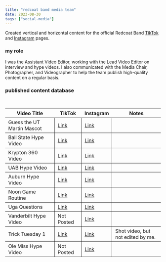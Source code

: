```yaml
---
title: "redcoat band media team"
date: 2023-08-30
tags: ["social-media"]
---
```


Created vertical and horizontal content for the official Redcoat Band [TikTok](https://www.tiktok.com/@ugaredcoatband) and [Instagram](https://www.instagram.com/ugaredcoatband/) pages.

### my role

I was the Assistant Video Editor, working with the Lead Video Editor on interview and hype videos. I also communicated with the Media Chair, Photographer, and Videographer to help the team publish high-quality content on a regular basis.

### published content database

<br>

| Video Title | TikTok | Instagram | Notes |
|-------------|--------|-----------|-------|
| Guess the UT Martin Mascot | [Link][utmartin-tt] | [Link][utmartin-ig] | |
| Ball State Hype Video | [Link][ballstate-tt] | [Link][ballstate-ig] | |
| Krypton 360 Video | [Link][krypton-tt] | [Link][krypton-ig] | |
| UAB Hype Video | [Link][uab-tt] | [Link][uab-ig] | |
| Auburn Hype Video | [Link][auburn-tt] | [Link][auburn-ig] | |
| Noon Game Routine | [Link][noon-tt] | [Link][noon-ig] | |
| Uga Questions | [Link][uga-tt] | [Link][uga-ig] | |
| Vanderbilt Hype Video | Not Posted | [Link][vandy-ig] | |
| Trick Tuesday 1 | [Link][trick1-tt] | [Link][trick1-ig] | Shot video, but not edited by me. |
| Ole Miss Hype Video | Not Posted | [Link][olemiss-ig] | |

[utmartin-tt]: https://www.tiktok.com/@ugaredcoatband/video/7272901988507995438/
[utmartin-ig]: https://www.instagram.com/reel/CwjE4NMRfzE/

[ballstate-tt]: https://www.tiktok.com/@ugaredcoatband/video/7276811499488775466/
[ballstate-ig]: https://www.instagram.com/reel/Cw-KUrGL3ri/

[krypton-tt]: https://www.tiktok.com/@ugaredcoatband/video/7280328277296696618
[krypton-ig]: https://www.instagram.com/reel/CxWWX5Ur6Rp/

[uab-tt]: https://www.tiktok.com/@ugaredcoatband/video/7282031978671590698/
[uab-ig]: https://www.instagram.com/reel/CxiahceLUca/

[auburn-tt]: https://www.tiktok.com/@ugaredcoatband/video/7284652311480241451/
[auburn-ig]: https://www.instagram.com/reel/Cx0mXiorPJb/

[noon-tt]: https://www.tiktok.com/@ugaredcoatband/video/7289123380463291691/
[noon-ig]: https://www.instagram.com/reel/CyTfkgdqM6d/

[uga-tt]: https://www.tiktok.com/@ugaredcoatband/video/7290611602162732330/
[uga-ig]: https://www.instagram.com/reel/Cyd9bJNKOxk/

[vandy-ig]: https://www.instagram.com/reel/CyYd-5BL4vu/

[trick1-tt]: https://www.tiktok.com/@ugaredcoatband/video/7293685156261432619/
[trick1-ig]: https://www.instagram.com/reel/Cyyh400LsdO/

[olemiss-ig]: https://www.instagram.com/reel/CzhNHRJx5Kg/

<style>
    table {
        border-collapse: collapse;
        width: 100%;
    }

    tr {
        border-bottom: 1px solid;
    }

    table td + td {
        border-left: 1px solid;
    }
    td, th {
        padding: 4px 10px 4px 10px;
    }
</style>
